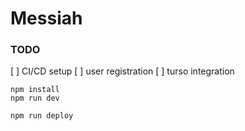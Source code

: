 # Messiah

### TODO
[ ] CI/CD setup
[ ] user registration
[ ] turso integration

```
npm install
npm run dev
```

```
npm run deploy
```
